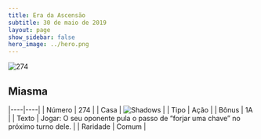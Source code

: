 ```yaml
---
title: Era da Ascensão
subtitle: 30 de maio de 2019
layout: page
show_sidebar: false
hero_image: ../hero.png
---
```


![274](https://cdn.keyforgegame.com/media/card_front/pt/435_274_QWHG24FF5779_pt.png)

## Miasma

|----|----|
| Número | 274 |
| Casa | ![Shadows](https://archonarcana.com/images/thumb/e/ee/Shadows.png/22px-Shadows.png "Sombras") |
| Tipo | Ação |
| Bônus | 1A |
| Texto | Jogar: O seu oponente pula o passo de “forjar uma chave” no próximo turno dele. |
| Raridade | Comum |
